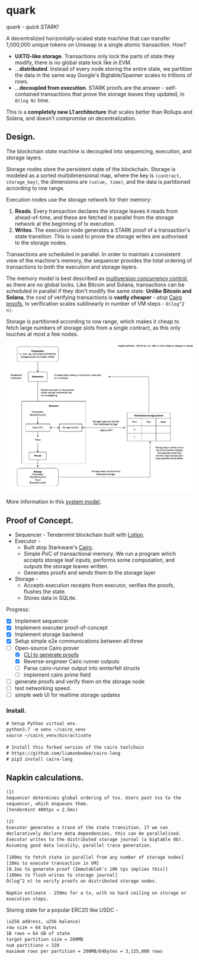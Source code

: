 quark
=====

*quark - quick STARK!*

A decentralized horizontally-scaled state machine that can transfer 1,000,000 unique tokens on Uniswap in a single atomic transaction. How?

 * **UXTO-like storage**. Transactions only lock the parts of state they modify, there is no global state lock like in EVM.
 * ...**distributed**. Instead of every node storing the entire state, we partition the data in the same way Google's Bigtable/Spanner scales to trillions of rows. 
 * ...**decoupled from execution**. STARK proofs are the answer - self-contained transactions that prove the storage leaves they updated, in `O(log N)` time. 

This is a **completely new L1 architecture** that scales better than Rollups and Solana, and doesn't compromise on decentralization.

## Design.

The blockchain state machine is decoupled into sequencing, execution, and storage layers.

Storage nodes store the persistent state of the blockchain. Storage is modeled as a sorted multidimensional map, where the key is `(contract, storage_key)`, the dimensions are `(value, time)`, and the data is partitioned according to row range.

Execution nodes use the storage network for their memory:

 1. **Reads**. Every transaction declares the storage leaves it reads from ahead-of-time, and these are fetched in parallel from the storage network at the beginning of tx execution. 
 2. **Writes**. The execution node generates a STARK proof of a transaction's state transition. This is used to prove the storage writes are authorised to the storage nodes. 

Transactions are scheduled in parallel. In order to maintain a consistent view of the machine's memory, the sequencer provides the total ordering of transactions to both the execution and storage layers.

The memory model is best described as [multiversion concurrency control](https://en.wikipedia.org/wiki/Multiversion_concurrency_control), as there are no global locks. Like Bitcoin and Solana, transactions can be scheduled in parallel if they don't modify the same state. **Unlike Bitcoin and Solana**, the cost of verifying transactions is **vastly cheaper** - atop [Cairo proofs](https://twitter.com/liamzebedee/status/1516249413089636352), tx verification scales sublinearly in number of VM steps - `O(log^2 n)`.

Storage is partitioned according to row range, which makes it cheap to fetch large numbers of storage slots from a single contract, as this only touches at most a few nodes. 

![diagram](./resources/diagram.png)

More information in this [system model](https://viewer.diagrams.net/?tags=%7B%7D&highlight=0000ff&edit=_blank&layers=1&nav=1&title=Quark%20blockchain%20design#Uhttps%3A%2F%2Fdrive.google.com%2Fuc%3Fid%3D16K6Q2XHc31jMMdpi9XnMd2XxzX9BPKtQ%26export%3Ddownload).

## Proof of Concept.

 * Sequencer - Tendermint blockchain built with [Lotion](https://lotionjs.com/).
 * Executor - 
   * Built atop Starkware's [Cairo](https://www.cairo-lang.org/).
   * Simple PoC of transactional memory. We run a program which accepts storage leaf inputs, performs some computation, and outputs the storage leaves written.
   * Generates proofs and sends them to the storage layer
 * Storage - 
   * Accepts execution receipts from executor, verifies the proofs, flushes the state.
   * Stores data in SQLite.

Progress:

 - [x] Implement sequencer
 - [x] Implement executer proof-of-concept
 - [x] Implement storage backend
 - [x] Setup simple e2e communications between all three
 - [ ] Open-source Cairo prover
   - [x] [CLI to generate proofs](https://github.com/maxgillett/giza/pull/1)
   - [x] Reverse-engineer Cairo runner outputs
   - [ ] Parse cairo-runner output into winterfell structs
   - [ ] implement cairo prime field
 - [ ] generate proofs and verify them on the storage node
 - [ ] test networking speed.
 - [ ] simple web UI for realtime storage updates

### Install.

```
# Setup Python virtual env.
python3.7 -m venv ~/cairo_venv
source ~/cairo_venv/bin/activate

# Install this forked version of the cairo toolchain
# https://github.com/liamzebedee/cairo-lang
# pip3 install cairo-lang
```

## Napkin calculations.

```
(1) 
Sequencer determines global ordering of txs. Users post txs to the sequencer, which enqueues them. 
[tendermint 400tps = 2.5ms)

(2) 
Executor generates a trace of the state transition. If we can declaratively declare data dependencies, this can be parallelised. Executor writes to the distributed storage journal (a bigtable db).
Assuming good data locality, parallel trace generation.

[100ms to fetch state in parallel from any number of storage nodes]
[10ms to execute transaction in VM]
[0.1ms to generate proof (ImmutableX's 10K tps implies this)]
[100ms to flush writes to storage journal]
O(log^2 n) to verify proofs on distributed storage nodes.

Napkin estimate - 250ms for a tx, with no hard ceiling on storage or execution steps.
```

Storing state for a popular ERC20 like USDC -

```
(u256 address, u256 balance)
row size = 64 bytes
1B rows = 64 GB of state
target partition size = 200MB
num partitions = 320
maximum rows per partition = 200MB/64bytes = 3,125,000 rows
```
